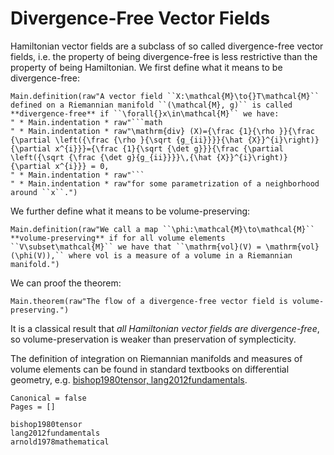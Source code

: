# Divergence-Free Vector Fields

Hamiltonian vector fields are a subclass of so called divergence-free vector fields, i.e. the property of being divergence-free is less restrictive than the property of being Hamiltonian. We first define what it means to be divergence-free:

```@eval
Main.definition(raw"A vector field ``X:\mathcal{M}\to{}T\mathcal{M}`` defined on a Riemannian manifold ``(\mathcal{M}, g)`` is called **divergence-free** if ``\forall{}x\in\mathcal{M}`` we have:
" * Main.indentation * raw"```math
" * Main.indentation * raw"\mathrm{div} (X)={\frac {1}{\rho }}{\frac {\partial \left({\frac {\rho }{\sqrt {g_{ii}}}}{\hat {X}}^{i}\right)}{\partial x^{i}}}={\frac {1}{\sqrt {\det g}}}{\frac {\partial \left({\sqrt {\frac {\det g}{g_{ii}}}}\,{\hat {X}}^{i}\right)}{\partial x^{i}}} = 0,
" * Main.indentation * raw"```
" * Main.indentation * raw"for some parametrization of a neighborhood around ``x``.")
```

We further define what it means to be volume-preserving:

```@eval
Main.definition(raw"We call a map ``\phi:\mathcal{M}\to\mathcal{M}`` **volume-preserving** if for all volume elements ``V\subset\mathcal{M}`` we have that ``\mathrm{vol}(V) = \mathrm{vol}(\phi(V)),`` where vol is a measure of a volume in a Riemannian manifold.")
```

We can proof the theorem: 

```@eval
Main.theorem(raw"The flow of a divergence-free vector field is volume-preserving.")
```

It is a classical result that *all Hamiltonian vector fields are divergence-free*, so volume-preservation is weaker than preservation of symplecticity.

The definition of integration on Riemannian manifolds and measures of volume elements can be found in standard textbooks on differential geometry, e.g. [bishop1980tensor, lang2012fundamentals](@cite).

```@bibliography
Canonical = false
Pages = []

bishop1980tensor
lang2012fundamentals
arnold1978mathematical
```